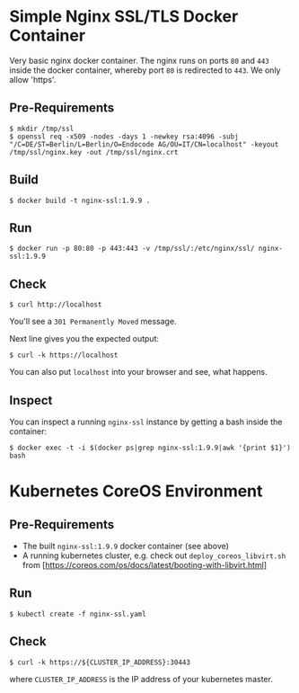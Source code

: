 # Simple Nginx SSL/TLS Docker Container

Very basic nginx docker container. The nginx runs on ports `80` and `443`
inside the docker container, whereby port `80` is redirected to `443`. We only
allow 'https'.

## Pre-Requirements

```
$ mkdir /tmp/ssl
$ openssl req -x509 -nodes -days 1 -newkey rsa:4096 -subj "/C=DE/ST=Berlin/L=Berlin/O=Endocode AG/OU=IT/CN=localhost" -keyout /tmp/ssl/nginx.key -out /tmp/ssl/nginx.crt
```

## Build

```
$ docker build -t nginx-ssl:1.9.9 .
```

## Run

```
$ docker run -p 80:80 -p 443:443 -v /tmp/ssl/:/etc/nginx/ssl/ nginx-ssl:1.9.9
```

## Check

```
$ curl http://localhost
```
You'll see a `301 Permanently Moved` message.

Next line gives you the expected output:
```
$ curl -k https://localhost
```

You can also put `localhost` into your browser and see, what happens.

## Inspect

You can inspect a running `nginx-ssl` instance by getting a bash inside the
container:
```
$ docker exec -t -i $(docker ps|grep nginx-ssl:1.9.9|awk '{print $1}') bash
```

# Kubernetes CoreOS Environment

## Pre-Requirements

* The built `nginx-ssl:1.9.9` docker container (see above)
* A running kubernetes cluster, e.g. check out `deploy_coreos_libvirt.sh` from [https://coreos.com/os/docs/latest/booting-with-libvirt.html]

## Run

```
$ kubectl create -f nginx-ssl.yaml
```

## Check

```
$ curl -k https://${CLUSTER_IP_ADDRESS}:30443
```
where `CLUSTER_IP_ADDRESS` is the IP address of your kubernetes master.

